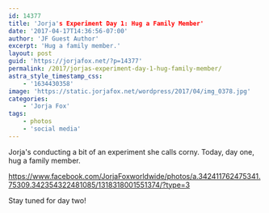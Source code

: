 ```yaml
---
id: 14377
title: 'Jorja's Experiment Day 1: Hug a Family Member'
date: '2017-04-17T14:36:56-07:00'
author: 'JF Guest Author'
excerpt: 'Hug a family member.'
layout: post
guid: 'https://jorjafox.net/?p=14377'
permalink: /2017/jorjas-experiment-day-1-hug-family-member/
astra_style_timestamp_css:
    - '1634430358'
image: 'https://static.jorjafox.net/wordpress/2017/04/img_0378.jpg'
categories:
    - 'Jorja Fox'
tags:
    - photos
    - 'social media'
---
```


Jorja's conducting a bit of an experiment she calls corny. Today, day one, hug a family member.

https://www.facebook.com/JorjaFoxworldwide/photos/a.342411762475341.75309.342354322481085/1318318001551374/?type=3

Stay tuned for day two!
